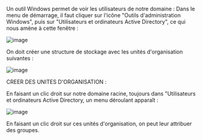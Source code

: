 Un outil Windows permet de voir les utilisateurs de notre domaine : Dans le menu de démarrage, il faut cliquer sur l'icône "Outils d'administration Windows", 
puis sur "Utilisateurs et ordinateurs Active Directory", ce qui nous amène à cette fenêtre : 

![image](https://user-images.githubusercontent.com/105868197/172791988-3831964f-74e6-4600-9fe7-294e4cbda7f1.png)

On doit créer une structure de stockage avec les unités d'organisation suivantes : 

![image](https://user-images.githubusercontent.com/105868197/172792539-806bef58-5d4b-4c30-90b5-4b5e532b159e.png)

CREER DES UNITES D'ORGANISATION : 

En faisant un clic droit sur notre domaine racine, toujours dans "Utilisateurs et ordinateurs Active Directory, un menu déroulant apparaît : 

![image](https://user-images.githubusercontent.com/105868197/172793480-fc3620f8-2645-44da-93f2-2ad47babdb5c.png)

En faisant un clic droit sur ces unités d'organisation, on peut leur attribuer des groupes. 


